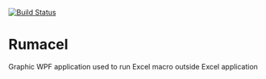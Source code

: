 [![Build Status](https://dev.azure.com/alexousky/Rumacel/_apis/build/status/alexousky.Rumacel?branchName=master)](https://dev.azure.com/alexousky/Rumacel/_build/latest?definitionId=7&branchName=master)

# Rumacel
Graphic WPF application used to run Excel macro outside Excel application
